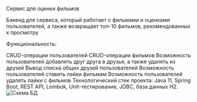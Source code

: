 Сервис для оценки фильмов

Бэкенд для сервиса, который работает с фильмами и оценками пользователей, а также возвращает топ-10 фильмов, рекомендованных к просмотру

Функциональность:

CRUD-операции пользователей
CRUD-операции фильмов
Возможность пользователей добавлять друг друга в друзья, а также удалять из друзей
Вывод списка общих друзей пользователей
Возможность пользователей ставить лайки фильмам
Возможность пользователей удалять лайки с фильмов
Технологический стек проекта: Java 11, Spring Boot, REST API, Lombok, Unit-тестирование, JDBC, база данных H2.
![Схема БД](https://github.com/Maxim-Shch/java-filmorate/assets/135393523/684ba61c-fc89-4ada-8501-676cbaee0dc2)
